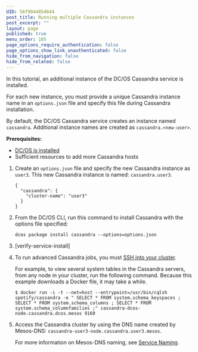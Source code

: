 ```yaml
---
UID: 56f9844854644
post_title: Running multiple Cassandra instances
post_excerpt: ""
layout: page
published: true
menu_order: 105
page_options_require_authentication: false
page_options_show_link_unauthenticated: false
hide_from_navigation: false
hide_from_related: false
---
```

In this tutorial, an additional instance of the DC/OS Cassandra service is installed.

For each new instance, you must provide a unique Cassandra instance name in an `options.json` file and specify this file during Cassandra installation.

By default, the DC/OS Cassandra service creates an instance named `cassandra`. Additional instance names are created as `cassandra.<new-user>`.

**Prerequisites:**

*   [DC/OS is installed][1]
*   Sufficient resources to add more Cassandra hosts

1.  Create an `options.json` file and specify the new Cassandra instance as `user3`. This new Cassandra instance is named: `cassandra.user3`.
    
        {
          "cassandra": {
            "cluster-name": "user3"
          }
        }
        

2.  From the DC/OS CLI, run this command to install Cassandra with the options file specified:
    
        dcos package install cassandra --options=options.json
        

3.  [verify-service-install]

4.  To run advanced Cassandra jobs, you must [SSH into your cluster][2].
    
    For example, to view several system tables in the Cassandra servers, from any node in your cluster, run the following command. Because this example downloads a Docker file, it may take a while.
    
        $ docker run -i -t --net=host --entrypoint=/usr/bin/cqlsh spotify/cassandra -e " SELECT * FROM system.schema_keyspaces ; SELECT * FROM system.schema_columns ; SELECT * FROM system.schema_columnfamilies ;" cassandra-dcos-node.cassandra.dcos.mesos 9160
        

5.  Access the Cassandra cluster by using the DNS name created by Mesos-DNS: `cassandra-user3-node.cassandra.user3.mesos`.
    
    For more information on Mesos-DNS naming, see [Service Naming][3].

 [1]: /administration/installing/
 [2]: /administration/sshcluster/
 [3]: /administration/service-discovery/service-naming/